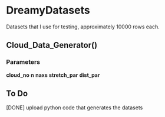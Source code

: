 # DreamyDatasets
Datasets that I use for testing, approximately 10000 rows each.

## Cloud_Data_Generator()

### Parameters

**cloud_no**
**n**
**naxs**
**stretch_par**
**dist_par**

## To Do
[DONE] upload python code that generates the datasets
